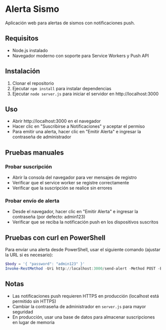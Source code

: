 # Alerta Sismo

Aplicación web para alertas de sismos con notificaciones push.

## Requisitos

- Node.js instalado
- Navegador moderno con soporte para Service Workers y Push API

## Instalación

1. Clonar el repositorio
2. Ejecutar `npm install` para instalar dependencias
3. Ejecutar `node server.js` para iniciar el servidor en http://localhost:3000

## Uso

- Abrir http://localhost:3000 en el navegador
- Hacer clic en "Suscribirse a Notificaciones" y aceptar el permiso
- Para emitir una alerta, hacer clic en "Emitir Alerta" e ingresar la contraseña de administrador

## Pruebas manuales

### Probar suscripción

- Abrir la consola del navegador para ver mensajes de registro
- Verificar que el service worker se registre correctamente
- Verificar que la suscripción se realice sin errores

### Probar envío de alerta

- Desde el navegador, hacer clic en "Emitir Alerta" e ingresar la contraseña (por defecto: admin123)
- Verificar que se reciba la notificación push en los dispositivos suscritos

## Pruebas con curl en PowerShell

Para enviar una alerta desde PowerShell, usar el siguiente comando (ajustar la URL si es necesario):

```powershell
$body = '{ "password": "admin123" }'
Invoke-RestMethod -Uri http://localhost:3000/send-alert -Method POST -Body $body -ContentType "application/json"
```

## Notas

- Las notificaciones push requieren HTTPS en producción (localhost está permitido sin HTTPS)
- Cambiar la contraseña de administrador en `server.js` para mayor seguridad
- En producción, usar una base de datos para almacenar suscripciones en lugar de memoria
